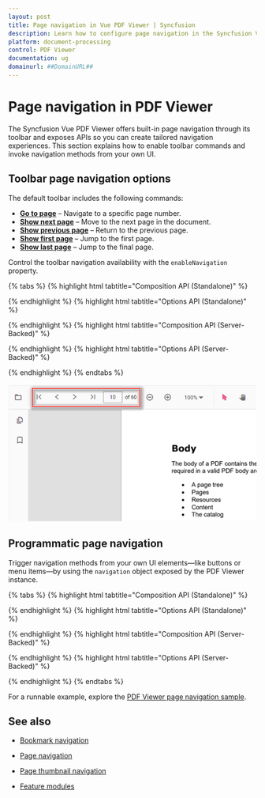 ```yaml
---
layout: post
title: Page navigation in Vue PDF Viewer | Syncfusion
description: Learn how to configure page navigation in the Syncfusion Vue PDF Viewer component using toolbar commands and custom UI.
platform: document-processing
control: PDF Viewer
documentation: ug
domainurl: ##DomainURL##
---
```


# Page navigation in PDF Viewer

The Syncfusion Vue PDF Viewer offers built-in page navigation through its toolbar and exposes APIs so you can create tailored navigation experiences. This section explains how to enable toolbar commands and invoke navigation methods from your own UI.

## Toolbar page navigation options

The default toolbar includes the following commands:

* [**Go to page**](https://ej2.syncfusion.com/vue/documentation/api/pdfviewer/navigation/#gotopage) – Navigate to a specific page number.
* [**Show next page**](https://ej2.syncfusion.com/vue/documentation/api/pdfviewer/navigation/#gotonextpage) – Move to the next page in the document.
* [**Show previous page**](https://ej2.syncfusion.com/vue/documentation/api/pdfviewer/navigation/#gotopreviouspage) – Return to the previous page.
* [**Show first page**](https://ej2.syncfusion.com/vue/documentation/api/pdfviewer/navigation/#gotofirstpage) – Jump to the first page.
* [**Show last page**](https://ej2.syncfusion.com/vue/documentation/api/pdfviewer/navigation/#gotolastpage) – Jump to the final page.

Control the toolbar navigation availability with the `enableNavigation` property.

{% tabs %}
{% highlight html tabtitle="Composition API (Standalone)" %}
<template>
  <div id="app">
    <ejs-pdfviewer
      id="pdfViewer"
      :documentPath="documentPath"
      :resourceUrl="resourceUrl"
      :enableNavigation="true">
    </ejs-pdfviewer>
  </div>
</template>

<script setup>
import {
  PdfViewerComponent as EjsPdfviewer,
  Toolbar,
  Magnification,
  Navigation,
  LinkAnnotation,
  BookmarkView,
  ThumbnailView,
  TextSelection
} from '@syncfusion/ej2-vue-pdfviewer';
import { provide } from 'vue';

const documentPath = 'https://cdn.syncfusion.com/content/pdf/pdf-succinctly.pdf';
const resourceUrl = 'https://cdn.syncfusion.com/ej2/31.2.2/dist/ej2-pdfviewer-lib';

provide('PdfViewer', [
  Toolbar,
  Magnification,
  Navigation,
  LinkAnnotation,
  BookmarkView,
  ThumbnailView,
  TextSelection
]);
</script>
{% endhighlight %}
{% highlight html tabtitle="Options API (Standalone)" %}
<template>
  <div id="app">
    <ejs-pdfviewer
      id="pdfViewer"
      :documentPath="documentPath"
      :resourceUrl="resourceUrl"
      :enableNavigation="true">
    </ejs-pdfviewer>
  </div>
</template>

<script>
import {
  PdfViewerComponent,
  Toolbar,
  Magnification,
  Navigation,
  LinkAnnotation,
  BookmarkView,
  ThumbnailView,
  TextSelection
} from '@syncfusion/ej2-vue-pdfviewer';

export default {
  name: 'App',
  components: {
    'ejs-pdfviewer': PdfViewerComponent
  },
  data() {
    return {
      documentPath: 'https://cdn.syncfusion.com/content/pdf/pdf-succinctly.pdf',
      resourceUrl: 'https://cdn.syncfusion.com/ej2/31.2.2/dist/ej2-pdfviewer-lib'
    };
  },
  provide: {
    PdfViewer: [
      Toolbar,
      Magnification,
      Navigation,
      LinkAnnotation,
      BookmarkView,
      ThumbnailView,
      TextSelection
    ]
  }
};
</script>
{% endhighlight %}
{% highlight html tabtitle="Composition API (Server-Backed)" %}
<template>
  <div id="app">
    <ejs-pdfviewer
      id="pdfViewer"
      :serviceUrl="serviceUrl"
      :documentPath="documentPath"
      :enableNavigation="true">
    </ejs-pdfviewer>
  </div>
</template>

<script setup>
import {
  PdfViewerComponent as EjsPdfviewer,
  Toolbar,
  Magnification,
  Navigation,
  LinkAnnotation,
  BookmarkView,
  ThumbnailView,
  TextSelection
} from '@syncfusion/ej2-vue-pdfviewer';
import { provide } from 'vue';

const serviceUrl = 'https://document.syncfusion.com/web-services/pdf-viewer/api/pdfviewer';
const documentPath = 'https://cdn.syncfusion.com/content/pdf/pdf-succinctly.pdf';

provide('PdfViewer', [
  Toolbar,
  Magnification,
  Navigation,
  LinkAnnotation,
  BookmarkView,
  ThumbnailView,
  TextSelection
]);
</script>
{% endhighlight %}
{% highlight html tabtitle="Options API (Server-Backed)" %}
<template>
  <div id="app">
    <ejs-pdfviewer
      id="pdfViewer"
      :serviceUrl="serviceUrl"
      :documentPath="documentPath"
      :enableNavigation="true">
    </ejs-pdfviewer>
  </div>
</template>

<script>
import {
  PdfViewerComponent,
  Toolbar,
  Magnification,
  Navigation,
  LinkAnnotation,
  BookmarkView,
  ThumbnailView,
  TextSelection
} from '@syncfusion/ej2-vue-pdfviewer';

export default {
  name: 'App',
  components: {
    'ejs-pdfviewer': PdfViewerComponent
  },
  data() {
    return {
      serviceUrl: 'https://document.syncfusion.com/web-services/pdf-viewer/api/pdfviewer',
      documentPath: 'https://cdn.syncfusion.com/content/pdf/pdf-succinctly.pdf'
    };
  },
  provide: {
    PdfViewer: [
      Toolbar,
      Magnification,
      Navigation,
      LinkAnnotation,
      BookmarkView,
      ThumbnailView,
      TextSelection
    ]
  }
};
</script>
{% endhighlight %}
{% endtabs %}

![PDF Viewer toolbar navigation options](../images/navigation.png)

## Programmatic page navigation

Trigger navigation methods from your own UI elements—like buttons or menu items—by using the `navigation` object exposed by the PDF Viewer instance.

{% tabs %}
{% highlight html tabtitle="Composition API (Standalone)" %}
<template>
  <div id="app">
    <div class="navigation-buttons">
      <button @click="goToFirstPage">Go To First Page</button>
      <button @click="goToLastPage">Go To Last Page</button>
      <button @click="goToNextPage">Go To Next Page</button>
      <button @click="goToPage">Go To Page</button>
      <button @click="goToPreviousPage">Go To Previous Page</button>
    </div>
    <ejs-pdfviewer
      id="pdfViewer"
      ref="pdfViewer"
      :documentPath="documentPath"
      :resourceUrl="resourceUrl">
    </ejs-pdfviewer>
  </div>
</template>

<script setup>
import {
  PdfViewerComponent as EjsPdfviewer,
  Toolbar,
  Magnification,
  Navigation,
  LinkAnnotation,
  BookmarkView,
  ThumbnailView,
  Print,
  TextSelection,
  TextSearch,
  Annotation,
  FormFields
} from '@syncfusion/ej2-vue-pdfviewer';
import { provide, ref } from 'vue';

const pdfViewer = ref(null);
const documentPath = 'https://cdn.syncfusion.com/content/pdf/pdf-succinctly.pdf';
const resourceUrl = 'https://cdn.syncfusion.com/ej2/31.2.2/dist/ej2-pdfviewer-lib';

provide('PdfViewer', [
  Toolbar,
  Magnification,
  Navigation,
  LinkAnnotation,
  BookmarkView,
  ThumbnailView,
  Print,
  TextSelection,
  TextSearch,
  Annotation,
  FormFields
]);

const callNavigation = (callback) => {
  const viewer = pdfViewer.value?.ej2Instances;
  if (viewer) {
    callback(viewer.navigation);
  }
};

const goToFirstPage = () => callNavigation((navigation) => navigation.goToFirstPage());
const goToLastPage = () => callNavigation((navigation) => navigation.goToLastPage());
const goToNextPage = () => callNavigation((navigation) => navigation.goToNextPage());
const goToPage = () => callNavigation((navigation) => navigation.goToPage(4));
const goToPreviousPage = () => callNavigation((navigation) => navigation.goToPreviousPage());
</script>
{% endhighlight %}
{% highlight html tabtitle="Options API (Standalone)" %}
<template>
  <div id="app">
    <div class="navigation-buttons">
      <button @click="goToFirstPage">Go To First Page</button>
      <button @click="goToLastPage">Go To Last Page</button>
      <button @click="goToNextPage">Go To Next Page</button>
      <button @click="goToPage">Go To Page</button>
      <button @click="goToPreviousPage">Go To Previous Page</button>
    </div>
    <ejs-pdfviewer
      id="pdfViewer"
      ref="pdfViewer"
      :documentPath="documentPath"
      :resourceUrl="resourceUrl">
    </ejs-pdfviewer>
  </div>
</template>

<script>
import {
  PdfViewerComponent,
  Toolbar,
  Magnification,
  Navigation,
  LinkAnnotation,
  BookmarkView,
  ThumbnailView,
  Print,
  TextSelection,
  TextSearch,
  Annotation,
  FormFields
} from '@syncfusion/ej2-vue-pdfviewer';

export default {
  name: 'App',
  components: {
    'ejs-pdfviewer': PdfViewerComponent
  },
  data() {
    return {
      documentPath: 'https://cdn.syncfusion.com/content/pdf/pdf-succinctly.pdf',
      resourceUrl: 'https://cdn.syncfusion.com/ej2/31.2.2/dist/ej2-pdfviewer-lib'
    };
  },
  provide: {
    PdfViewer: [
      Toolbar,
      Magnification,
      Navigation,
      LinkAnnotation,
      BookmarkView,
      ThumbnailView,
      Print,
      TextSelection,
      TextSearch,
      Annotation,
      FormFields
    ]
  },
  methods: {
    callNavigation(callback) {
      const viewer = this.$refs.pdfViewer?.ej2Instances;
      if (viewer) {
        callback(viewer.navigation);
      }
    },
    goToFirstPage() {
      this.callNavigation((navigation) => navigation.goToFirstPage());
    },
    goToLastPage() {
      this.callNavigation((navigation) => navigation.goToLastPage());
    },
    goToNextPage() {
      this.callNavigation((navigation) => navigation.goToNextPage());
    },
    goToPage() {
      this.callNavigation((navigation) => navigation.goToPage(4));
    },
    goToPreviousPage() {
      this.callNavigation((navigation) => navigation.goToPreviousPage());
    }
  }
};
</script>
{% endhighlight %}
{% highlight html tabtitle="Composition API (Server-Backed)" %}
<template>
  <div id="app">
    <div class="navigation-buttons">
      <button @click="goToFirstPage">Go To First Page</button>
      <button @click="goToLastPage">Go To Last Page</button>
      <button @click="goToNextPage">Go To Next Page</button>
      <button @click="goToPage">Go To Page</button>
      <button @click="goToPreviousPage">Go To Previous Page</button>
    </div>
    <ejs-pdfviewer
      id="pdfViewer"
      ref="pdfViewer"
      :serviceUrl="serviceUrl"
      :documentPath="documentPath">
    </ejs-pdfviewer>
  </div>
</template>

<script setup>
import {
  PdfViewerComponent as EjsPdfviewer,
  Toolbar,
  Magnification,
  Navigation,
  LinkAnnotation,
  BookmarkView,
  ThumbnailView,
  Print,
  TextSelection,
  TextSearch,
  Annotation,
  FormFields
} from '@syncfusion/ej2-vue-pdfviewer';
import { provide, ref } from 'vue';

const pdfViewer = ref(null);
const serviceUrl = 'https://document.syncfusion.com/web-services/pdf-viewer/api/pdfviewer';
const documentPath = 'https://cdn.syncfusion.com/content/pdf/pdf-succinctly.pdf';

provide('PdfViewer', [
  Toolbar,
  Magnification,
  Navigation,
  LinkAnnotation,
  BookmarkView,
  ThumbnailView,
  Print,
  TextSelection,
  TextSearch,
  Annotation,
  FormFields
]);

const callNavigation = (callback) => {
  const viewer = pdfViewer.value?.ej2Instances;
  if (viewer) {
    callback(viewer.navigation);
  }
};

const goToFirstPage = () => callNavigation((navigation) => navigation.goToFirstPage());
const goToLastPage = () => callNavigation((navigation) => navigation.goToLastPage());
const goToNextPage = () => callNavigation((navigation) => navigation.goToNextPage());
const goToPage = () => callNavigation((navigation) => navigation.goToPage(4));
const goToPreviousPage = () => callNavigation((navigation) => navigation.goToPreviousPage());
</script>
{% endhighlight %}
{% highlight html tabtitle="Options API (Server-Backed)" %}
<template>
  <div id="app">
    <div class="navigation-buttons">
      <button @click="goToFirstPage">Go To First Page</button>
      <button @click="goToLastPage">Go To Last Page</button>
      <button @click="goToNextPage">Go To Next Page</button>
      <button @click="goToPage">Go To Page</button>
      <button @click="goToPreviousPage">Go To Previous Page</button>
    </div>
    <ejs-pdfviewer
      id="pdfViewer"
      ref="pdfViewer"
      :serviceUrl="serviceUrl"
      :documentPath="documentPath">
    </ejs-pdfviewer>
  </div>
</template>

<script>
import {
  PdfViewerComponent,
  Toolbar,
  Magnification,
  Navigation,
  LinkAnnotation,
  BookmarkView,
  ThumbnailView,
  Print,
  TextSelection,
  TextSearch,
  Annotation,
  FormFields
} from '@syncfusion/ej2-vue-pdfviewer';

export default {
  name: 'App',
  components: {
    'ejs-pdfviewer': PdfViewerComponent
  },
  data() {
    return {
      serviceUrl: 'https://document.syncfusion.com/web-services/pdf-viewer/api/pdfviewer',
      documentPath: 'https://cdn.syncfusion.com/content/pdf/pdf-succinctly.pdf'
    };
  },
  provide: {
    PdfViewer: [
      Toolbar,
      Magnification,
      Navigation,
      LinkAnnotation,
      BookmarkView,
      ThumbnailView,
      Print,
      TextSelection,
      TextSearch,
      Annotation,
      FormFields
    ]
  },
  methods: {
    callNavigation(callback) {
      const viewer = this.$refs.pdfViewer?.ej2Instances;
      if (viewer) {
        callback(viewer.navigation);
      }
    },
    goToFirstPage() {
      this.callNavigation((navigation) => navigation.goToFirstPage());
    },
    goToLastPage() {
      this.callNavigation((navigation) => navigation.goToLastPage());
    },
    goToNextPage() {
      this.callNavigation((navigation) => navigation.goToNextPage());
    },
    goToPage() {
      this.callNavigation((navigation) => navigation.goToPage(4));
    },
    goToPreviousPage() {
      this.callNavigation((navigation) => navigation.goToPreviousPage());
    }
  }
};
</script>
{% endhighlight %}
{% endtabs %}

For a runnable example, explore the [PDF Viewer page navigation sample](https://ej2.syncfusion.com/vue/demos/#/material/pdfviewer/default).

## See also

- [Bookmark navigation](https://help.syncfusion.com/document-processing/pdf/pdf-viewer/vue/interactive-pdf-navigation/bookmark-navigation/)
- [Page navigation](https://help.syncfusion.com/document-processing/pdf/pdf-viewer/vue/interactive-pdf-navigation/page-navigation/)
- [Page thumbnail navigation](https://help.syncfusion.com/document-processing/pdf/pdf-viewer/vue/interactive-pdf-navigation/page-thumbnail-navigation/)

- [Feature modules](https://help.syncfusion.com/document-processing/pdf/pdf-viewer/vue/feature-module/)
